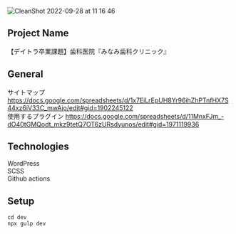 ![CleanShot 2022-09-28 at 11 16 46](https://user-images.githubusercontent.com/76928095/192672351-5178b370-126d-40a6-850d-2badb15817b2.png)

## Project Name
 【デイトラ卒業課題】歯科医院『みなみ歯科クリニック』
## General
サイトマップ
https://docs.google.com/spreadsheets/d/1x7EiLrEpUH8Yr96ihZhPTnfHX7S44xz6iV33C_mwAjo/edit#gid=1902245122  
使用するプラグイン
https://docs.google.com/spreadsheets/d/11MnxFJm_-dO40tGMQodt_mkz9tetQ7OT6zURsdyunos/edit#gid=1971119936


## Technologies
WordPress  
SCSS  
Github actions

## Setup
```
cd dev
npx gulp dev
```
